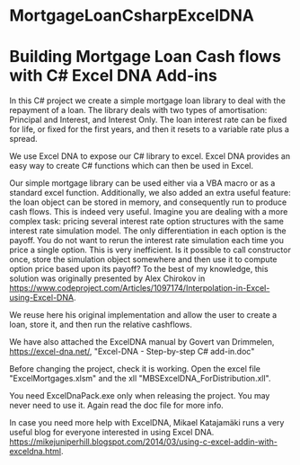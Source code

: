 # MortgageLoanCsharpExcelDNA
# Building Mortgage Loan Cash flows with C# Excel DNA Add-ins

In this C# project we create a simple mortgage loan library to deal with the repayment of a loan. The library deals with two types of amortisation: Principal and Interest, and Interest Only. The loan interest rate can be fixed for life, or fixed for the first years, and then it resets to a variable rate plus a spread.

We use Excel DNA to expose our C# library to excel. Excel DNA provides an easy way to create C# functions which can then be used in Excel.

Our simple mortgage library can be used either via a VBA macro or as a standard excel function. Additionally, we also added an extra useful feature: the loan object can be stored in memory, and consequently run to produce cash flows. This is indeed very useful. Imagine you are dealing with a more complex task: pricing several interest rate option structures with the same interest rate simulation model. The only differentiation in each option is the payoff. You do not want to rerun the interest rate simulation each time you price a single option. This is very inefficient. Is it possible to call constructor once, store the simulation object somewhere and then use it to compute option price based upon its payoff? To the best of my knowledge, this solution was originally presented by Alex Chirokov in https://www.codeproject.com/Articles/1097174/Interpolation-in-Excel-using-Excel-DNA.

We reuse here his original implementation and allow the user to create a loan, store it, and then run the relative cashflows.

We have also attached the ExcelDNA manual by Govert van Drimmelen, https://excel-dna.net/, "Excel-DNA - Step-by-step C# add-in.doc"

Before changing the project, check it is working. Open the excel file "ExcelMortgages.xlsm" and the xll "MBSExcelDNA_ForDistribution.xll". 

You need ExcelDnaPack.exe only when releasing the project. You may never need to use it. Again read the doc file for more info.

In case you need more help with ExcelDNA, Mikael Katajamäki runs a very useful blog for everyone interested in using Excel DNA. https://mikejuniperhill.blogspot.com/2014/03/using-c-excel-addin-with-exceldna.html.
